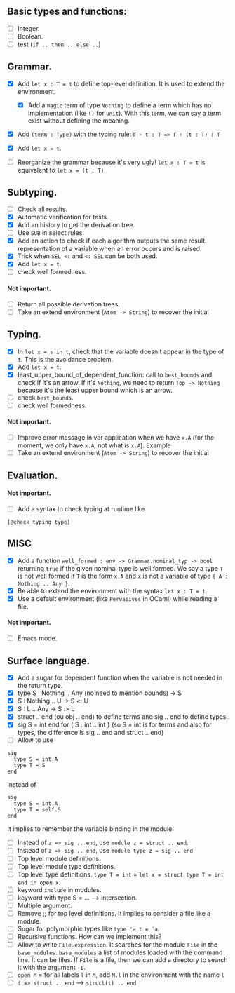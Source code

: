 ## Basic types and functions:

- [ ] Integer.
- [ ] Boolean.
- [ ] test (`if .. then .. else ..`)

## Grammar.

- [x] Add `let x : T = t` to define top-level definition. It is used to extend
  the environment.
  - [x] Add a `magic` term of type `Nothing` to define a term which has no
    implementation (like `()` for `unit`). With this term, we can say a term
    exist without defining the meaning.
- [x] Add `(term : Type)` with the typing rule: `Γ ⊦ t : T => Γ ⊦ (t : T) : T`
- [x] Add `let x = t`.

- [ ] Reorganize the grammar because it's very ugly! `let x : T = t` is
  equivalent to `let x = (t : T)`.

## Subtyping.

- [ ] Check all results.
- [x] Automatic verification for tests.
- [x] Add an history to get the derivation tree.
- [ ] Use `SUB` in select rules.
- [x] Add an action to check if each algorithm outputs the same result.
  representation of a variable when an error occurs and is raised.
- [x] Trick when `SEL <:` and `<: SEL` can be both used.
- [x] Add `let x = t`.
- [ ] check well formedness.

#### Not important.

- [ ] Return all possible derivation trees.
- [ ] Take an extend environment (`Atom -> String`) to recover the initial

## Typing.

- [x] In `let x = s in t`, check that the variable doesn't appear in the type of
  `t`. This is the avoidance problem.
- [x] Add `let x = t`.
- [x] least_upper_bound_of_dependent_function: call to `best_bounds` and check if it's an
  arrow. If it's `Nothing`, we need to return `Top -> Nothing` because it's the
  least upper bound which is an arrow.
- [ ] check `best_bounds`.
- [ ] check well formedness.

#### Not important.

- [ ] Improve error message in var application when we have `x.A` (for the moment, we only have `x.A`, not what is `x.A`). Example
- [ ] Take an extend environment (`Atom -> String`) to recover the initial

## Evaluation.

#### Not important.

- [ ] Add a syntax to check typing at runtime like 
```
[@check_typing type]
```

## MISC

- [x] Add a function `well_formed : env -> Grammar.nominal_typ -> bool`
  returning `true` if the given nominal type is well formed. We say a type `T` is
  not well formed if `T` is the form `x.A` and `x` is not a variable of type `{ A :
  Nothing .. Any }`.
- [x] Be able to extend the environment with the syntax `let x : T = t`.
- [x] Use a default environment (like `Pervasives` in OCaml) while reading a file.

#### Not important.

- [ ] Emacs mode.

## Surface language.

- [x] Add a sugar for dependent function when the variable is not
  needed in the return type.
- [x] type S : Nothing .. Any (no need to mention bounds) -> S
- [x] S : Nothing .. U -> S <: U
- [x] S : L .. Any -> S :> L
- [x] struct .. end (ou obj .. end) to define terms and sig .. end to define types.
- [x] sig S = int end for { S : int .. int } (so S = int is for terms and also for types, the difference is sig .. end and struct .. end)
- [ ] Allow to use
```
sig
  type S = int.A
  type T = S
end
```
instead of 
```
sig
  type S = int.A
  type T = self.S
end
```
It implies to remember the variable binding in the module.
- [ ] Instead of `z => sig .. end`, use `module z = struct .. end`.
- [ ] Instead of `z => sig .. end`, use `module type z = sig .. end`
- [ ] Top level module definitions.
- [ ] Top level module type definitions.
- [ ] Top level type definitions. `type T = int` = `let x = struct type T = int end in open x`.
- [ ] keyword `include` in modules.
- [ ] keyword with type S = ... --> intersection.
- [ ] Multiple argument.
- [ ] Remove ;; for top level definitions. It implies to consider a file like a module.
- [ ] Sugar for polymorphic types like `type 'a t = 'a`.
- [ ] Recursive functions. How can we implement this?
- [ ] Allow to write `File.expression`. It searches for the module `File` in the
  `base_modules`. `base_modules` a list of modules loaded with the command line.
  It can be files. If `File` is a file, then we can add a directory to search it
  with the argument `-I`.
- [ ] `open M` = for all labels `l` in `M`, add `M.l` in the environment with the name `l`
- [ ] `t => struct .. end` --> `struct(t) .. end`
